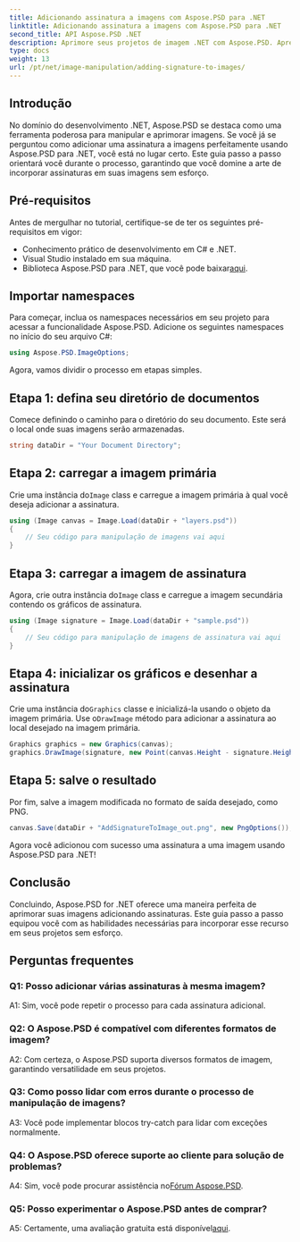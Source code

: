 ```yaml
---
title: Adicionando assinatura a imagens com Aspose.PSD para .NET
linktitle: Adicionando assinatura a imagens com Aspose.PSD para .NET
second_title: API Aspose.PSD .NET
description: Aprimore seus projetos de imagem .NET com Aspose.PSD. Aprenda como adicionar assinaturas facilmente usando nosso guia passo a passo.
type: docs
weight: 13
url: /pt/net/image-manipulation/adding-signature-to-images/
---
```

## Introdução

No domínio do desenvolvimento .NET, Aspose.PSD se destaca como uma ferramenta poderosa para manipular e aprimorar imagens. Se você já se perguntou como adicionar uma assinatura a imagens perfeitamente usando Aspose.PSD para .NET, você está no lugar certo. Este guia passo a passo orientará você durante o processo, garantindo que você domine a arte de incorporar assinaturas em suas imagens sem esforço.

## Pré-requisitos

Antes de mergulhar no tutorial, certifique-se de ter os seguintes pré-requisitos em vigor:

- Conhecimento prático de desenvolvimento em C# e .NET.
- Visual Studio instalado em sua máquina.
-  Biblioteca Aspose.PSD para .NET, que você pode baixar[aqui](https://releases.aspose.com/psd/net/).

## Importar namespaces

Para começar, inclua os namespaces necessários em seu projeto para acessar a funcionalidade Aspose.PSD. Adicione os seguintes namespaces no início do seu arquivo C#:

```csharp
using Aspose.PSD.ImageOptions;
```

Agora, vamos dividir o processo em etapas simples.

## Etapa 1: defina seu diretório de documentos

Comece definindo o caminho para o diretório do seu documento. Este será o local onde suas imagens serão armazenadas.

```csharp
string dataDir = "Your Document Directory";
```

## Etapa 2: carregar a imagem primária

 Crie uma instância do`Image` class e carregue a imagem primária à qual você deseja adicionar a assinatura.

```csharp
using (Image canvas = Image.Load(dataDir + "layers.psd"))
{
    // Seu código para manipulação de imagens vai aqui
}
```

## Etapa 3: carregar a imagem de assinatura

 Agora, crie outra instância do`Image` class e carregue a imagem secundária contendo os gráficos de assinatura.

```csharp
using (Image signature = Image.Load(dataDir + "sample.psd"))
{
    // Seu código para manipulação de imagens de assinatura vai aqui
}
```

## Etapa 4: inicializar os gráficos e desenhar a assinatura

 Crie uma instância do`Graphics` classe e inicializá-la usando o objeto da imagem primária. Use o`DrawImage` método para adicionar a assinatura ao local desejado na imagem primária.

```csharp
Graphics graphics = new Graphics(canvas);
graphics.DrawImage(signature, new Point(canvas.Height - signature.Height, canvas.Width - signature.Width));
```

## Etapa 5: salve o resultado

Por fim, salve a imagem modificada no formato de saída desejado, como PNG.

```csharp
canvas.Save(dataDir + "AddSignatureToImage_out.png", new PngOptions());
```

Agora você adicionou com sucesso uma assinatura a uma imagem usando Aspose.PSD para .NET!

## Conclusão

Concluindo, Aspose.PSD for .NET oferece uma maneira perfeita de aprimorar suas imagens adicionando assinaturas. Este guia passo a passo equipou você com as habilidades necessárias para incorporar esse recurso em seus projetos sem esforço.

## Perguntas frequentes

### Q1: Posso adicionar várias assinaturas à mesma imagem?

A1: Sim, você pode repetir o processo para cada assinatura adicional.

### Q2: O Aspose.PSD é compatível com diferentes formatos de imagem?

A2: Com certeza, o Aspose.PSD suporta diversos formatos de imagem, garantindo versatilidade em seus projetos.

### Q3: Como posso lidar com erros durante o processo de manipulação de imagens?

A3: Você pode implementar blocos try-catch para lidar com exceções normalmente.

### Q4: O Aspose.PSD oferece suporte ao cliente para solução de problemas?

 A4: Sim, você pode procurar assistência no[Fórum Aspose.PSD](https://forum.aspose.com/c/psd/34).

### Q5: Posso experimentar o Aspose.PSD antes de comprar?

 A5: Certamente, uma avaliação gratuita está disponível[aqui](https://releases.aspose.com/).